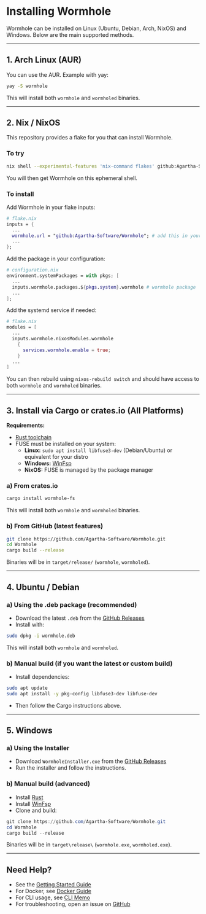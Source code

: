 # Installing Wormhole

Wormhole can be installed on Linux (Ubuntu, Debian, Arch, NixOS) and Windows. Below are the main supported methods.

---

## 1. Arch Linux (AUR)

You can use the AUR. Example with yay:

```sh
yay -S wormhole
```

This will install both `wormhole` and `wormholed` binaries.

---

## 2. Nix / NixOS

This repository provides a flake for you that can install Wormhole.

### To try

```sh
nix shell --experimental-features 'nix-command flakes' github:Agartha-Software/Wormhole/#default
```

You will then get Wormhole on this ephemeral shell.

### To install

Add Wormhole in your flake inputs:

```nix
# flake.nix
inputs = {
  ...
  wormhole.url = "github:Agartha-Software/Wormhole"; # add this in your inputs
  ...
};
```

Add the package in your configuration:

```nix
# configuration.nix
environment.systemPackages = with pkgs; [
  ...
  inputs.wormhole.packages.${pkgs.system}.wormhole # wormhole package
  ...
];
```

Add the systemd service if needed:

```nix
# flake.nix
modules = [
  ...
  inputs.wormhole.nixosModules.wormhole
    {
      services.wormhole.enable = true;
    }
  ...
]
```

You can then rebuild using `nixos-rebuild switch` and should have access to both `wormhole` and `wormholed` binaries.

---

## 3. Install via Cargo or crates.io (All Platforms)

**Requirements:**

- [Rust toolchain](https://www.rust-lang.org/tools/install)
- FUSE must be installed on your system:
  - **Linux:** `sudo apt install libfuse3-dev` (Debian/Ubuntu) or equivalent for your distro
  - **Windows:** [WinFsp](https://github.com/winfsp/winfsp/releases)
  - **NixOS:** FUSE is managed by the package manager

### a) From crates.io

```sh
cargo install wormhole-fs
```

This will install both `wormhole` and `wormholed` binaries.

### b) From GitHub (latest features)

```sh
git clone https://github.com/Agartha-Software/Wormhole.git
cd Wormhole
cargo build --release
```

Binaries will be in `target/release/` (`wormhole`, `wormholed`).

---

## 4. Ubuntu / Debian

### a) Using the .deb package (recommended)

- Download the latest `.deb` from the [GitHub Releases](https://github.com/Agartha-Software/Wormhole/releases)
- Install with:

```sh
sudo dpkg -i wormhole.deb
```

This will install both `wormhole` and `wormholed`.

### b) Manual build (if you want the latest or custom build)

- Install dependencies:

```sh
sudo apt update
sudo apt install -y pkg-config libfuse3-dev libfuse-dev
```

- Then follow the Cargo instructions above.

---

## 5. Windows

### a) Using the Installer

- Download `WormholeInstaller.exe` from the [GitHub Releases](https://github.com/Agartha-Software/Wormhole/releases)
- Run the installer and follow the instructions.

### b) Manual build (advanced)

- Install [Rust](https://www.rust-lang.org/tools/install)
- Install [WinFsp](https://github.com/winfsp/winfsp/releases)
- Clone and build:

```powershell
git clone https://github.com/Agartha-Software/Wormhole.git
cd Wormhole
cargo build --release
```

Binaries will be in `target\release\` (`wormhole.exe`, `wormholed.exe`).

---

## Need Help?

- See the [Getting Started Guide](./getting_started.md)
- For Docker, see [Docker Guide](./docker_guide.md)
- For CLI usage, see [CLI Memo](./memo_cli.md)
- For troubleshooting, open an issue on [GitHub](https://github.com/Agartha-Software/Wormhole/issues)